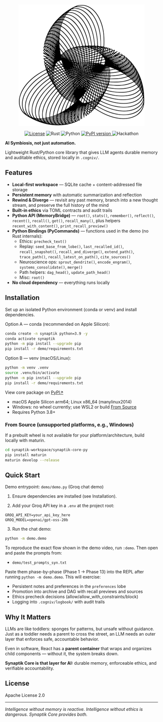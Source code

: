 

<p align="center"><img src="./images/synaptik.png" /></p>

<p align="center">
  <a href="LICENSE"><img src="https://img.shields.io/github/license/snufkinwa/synaptik-core" alt="License"></a>
  <img src="https://img.shields.io/badge/rust-1.7+-orange?logo=rust" alt="Rust">
  <img src="https://img.shields.io/badge/python-3.8%2B-blue?logo=python" alt="Python">
  <a href="https://pypi.org/project/synaptik-core-beta/">
  <img src="https://img.shields.io/pypi/v/synaptik-core-beta.svg" alt="PyPI version">
</a>
  <img src="https://img.shields.io/badge/OpenAI-Hackathon-ff69b4?logo=openai" alt="Hackathon">
</p>


**AI Symbiosis, not just automation.**

Lightweight Rust/Python core library that gives LLM agents durable memory and auditable ethics, stored locally in `.cogniv/`.

## Features

- **Local-first workspace** — SQLite cache + content-addressed file storage
- **Persistent memory** with automatic summarization and reflection  
- **Rewind & Diverge** — revisit any past memory, branch into a new thought stream, and preserve the full history of the mind  
- **Built-in ethics** via TOML contracts and audit trails
- **Python API (MemoryBridge)** — `root()`, `stats()`, `remember()`, `reflect()`, `recent()`, `recall()`, `get()`, `recall_many()`, plus helpers `recent_with_content()`, `print_recall_preview()`
- **Python Bindings (PyCommands)** — functions used in the demo (no Rust internals):
  - Ethics: `precheck_text()`
  - Replay: `seed_base_from_lobe()`, `last_recalled_id()`, `recall_snapshot()`, `recall_and_diverge()`, `extend_path()`, `trace_path()`, `recall_latest_on_path()`, `cite_sources()`
  - Neuroscience ops: `sprout_dendrite()`, `encode_engram()`, `systems_consolidate()`, `merge()`
  - Path helpers: `dag_head()`, `update_path_head()`
  - Misc: `root()`
- **No cloud dependency** — everything runs locally


## Installation

Set up an isolated Python environment (conda or venv) and install dependencies.

Option A — conda (recommended on Apple Silicon):

```bash
conda create -n synaptik python=3.9 -y
conda activate synaptik
python -m pip install --upgrade pip
pip install -r demo/requirements.txt
```

Option B — venv (macOS/Linux):

```bash
python -m venv .venv
source .venv/bin/activate
python -m pip install --upgrade pip
pip install -r demo/requirements.txt
```

View core package on [PyPI↗](https://pypi.org/project/synaptik-core-beta/)

- macOS Apple Silicon arm64; Linux x86_64 (manylinux2014)
- Windows: no wheel currently; use WSL2 or build [From Source](#from-source-unsupported-platforms-eg-windows)
- Requires Python 3.8+

### From Source (unsupported platforms, e.g., Windows)

If a prebuilt wheel is not available for your platform/architecture, build locally with maturin.

```bash
cd synaptik-workspace/synaptik-core-py
pip install maturin
maturin develop --release
```

## Quick Start

Demo entrypoint: `demo/demo.py` (Groq chat demo)

1) Ensure dependencies are installed (see Installation).

2) Add your Groq API key in a `.env` at the project root:

```
GROQ_API_KEY=your_api_key_here
GROQ_MODEL=openai/gpt-oss-20b
```

3) Run the chat demo:

```bash
python -m demo.demo
```

To reproduce the exact flow shown in the demo video, run `:demo`. Then open and paste the prompts from:

- `demo/test_prompts_syn.txt`

Paste them phase-by-phase (Phase 1 → Phase 13) into the REPL after running `python -m demo.demo`. This will exercise:

- Persistent notes and preferences in the `preferences` lobe
- Promotion into archive and DAG with recall previews and sources
- Ethics precheck decisions (allow/allow_with_constraints/block)
- Logging into `.cogniv/logbook/` with audit trails

## Why It Matters

LLMs are like toddlers: sponges for patterns, but unsafe without guidance. Just as a toddler needs a parent to cross the street, an LLM needs an outer layer that enforces safe, accountable behavior.  

Even in software, React has a **parent container** that wraps and organizes child components — without it, the system breaks down.  

**Synaptik Core is that layer for AI:** durable memory, enforceable ethics, and verifiable accountability.

## License

Apache License 2.0

---

*Intelligence without memory is reactive. Intelligence without ethics is dangerous. Synaptik Core provides both.*
